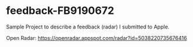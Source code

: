 # feedback-FB9190672
Sample Project to describe a feedback (radar) I submitted to Apple.

Open Radar: https://openradar.appspot.com/radar?id=5038220735676416
